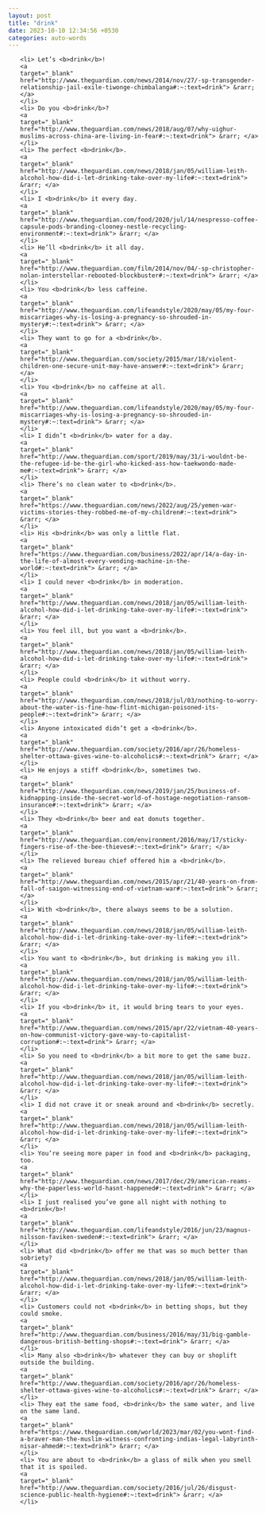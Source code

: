 ```yaml
---
layout: post
title: "drink"
date: 2023-10-10 12:34:56 +0530
categories: auto-words
---
```

<ol>

    <li> Let’s <b>drink</b>!
    <a 
    target="_blank" 
    href="http://www.theguardian.com/news/2014/nov/27/-sp-transgender-relationship-jail-exile-tiwonge-chimbalanga#:~:text=drink"> &rarr; </a>
    </li>
    <li> Do you <b>drink</b>?
    <a 
    target="_blank" 
    href="http://www.theguardian.com/news/2018/aug/07/why-uighur-muslims-across-china-are-living-in-fear#:~:text=drink"> &rarr; </a>
    </li>
    <li> The perfect <b>drink</b>.
    <a 
    target="_blank" 
    href="http://www.theguardian.com/news/2018/jan/05/william-leith-alcohol-how-did-i-let-drinking-take-over-my-life#:~:text=drink"> &rarr; </a>
    </li>
    <li> I <b>drink</b> it every day.
    <a 
    target="_blank" 
    href="http://www.theguardian.com/food/2020/jul/14/nespresso-coffee-capsule-pods-branding-clooney-nestle-recycling-environment#:~:text=drink"> &rarr; </a>
    </li>
    <li> He’ll <b>drink</b> it all day.
    <a 
    target="_blank" 
    href="http://www.theguardian.com/film/2014/nov/04/-sp-christopher-nolan-interstellar-rebooted-blockbuster#:~:text=drink"> &rarr; </a>
    </li>
    <li> You <b>drink</b> less caffeine.
    <a 
    target="_blank" 
    href="http://www.theguardian.com/lifeandstyle/2020/may/05/my-four-miscarriages-why-is-losing-a-pregnancy-so-shrouded-in-mystery#:~:text=drink"> &rarr; </a>
    </li>
    <li> They want to go for a <b>drink</b>.
    <a 
    target="_blank" 
    href="http://www.theguardian.com/society/2015/mar/18/violent-children-one-secure-unit-may-have-answer#:~:text=drink"> &rarr; </a>
    </li>
    <li> You <b>drink</b> no caffeine at all.
    <a 
    target="_blank" 
    href="http://www.theguardian.com/lifeandstyle/2020/may/05/my-four-miscarriages-why-is-losing-a-pregnancy-so-shrouded-in-mystery#:~:text=drink"> &rarr; </a>
    </li>
    <li> I didn’t <b>drink</b> water for a day.
    <a 
    target="_blank" 
    href="http://www.theguardian.com/sport/2019/may/31/i-wouldnt-be-the-refugee-id-be-the-girl-who-kicked-ass-how-taekwondo-made-me#:~:text=drink"> &rarr; </a>
    </li>
    <li> There’s no clean water to <b>drink</b>.
    <a 
    target="_blank" 
    href="https://www.theguardian.com/news/2022/aug/25/yemen-war-victims-stories-they-robbed-me-of-my-children#:~:text=drink"> &rarr; </a>
    </li>
    <li> His <b>drink</b> was only a little flat.
    <a 
    target="_blank" 
    href="https://www.theguardian.com/business/2022/apr/14/a-day-in-the-life-of-almost-every-vending-machine-in-the-world#:~:text=drink"> &rarr; </a>
    </li>
    <li> I could never <b>drink</b> in moderation.
    <a 
    target="_blank" 
    href="http://www.theguardian.com/news/2018/jan/05/william-leith-alcohol-how-did-i-let-drinking-take-over-my-life#:~:text=drink"> &rarr; </a>
    </li>
    <li> You feel ill, but you want a <b>drink</b>.
    <a 
    target="_blank" 
    href="http://www.theguardian.com/news/2018/jan/05/william-leith-alcohol-how-did-i-let-drinking-take-over-my-life#:~:text=drink"> &rarr; </a>
    </li>
    <li> People could <b>drink</b> it without worry.
    <a 
    target="_blank" 
    href="http://www.theguardian.com/news/2018/jul/03/nothing-to-worry-about-the-water-is-fine-how-flint-michigan-poisoned-its-people#:~:text=drink"> &rarr; </a>
    </li>
    <li> Anyone intoxicated didn’t get a <b>drink</b>.
    <a 
    target="_blank" 
    href="http://www.theguardian.com/society/2016/apr/26/homeless-shelter-ottawa-gives-wine-to-alcoholics#:~:text=drink"> &rarr; </a>
    </li>
    <li> He enjoys a stiff <b>drink</b>, sometimes two.
    <a 
    target="_blank" 
    href="http://www.theguardian.com/news/2019/jan/25/business-of-kidnapping-inside-the-secret-world-of-hostage-negotiation-ransom-insurance#:~:text=drink"> &rarr; </a>
    </li>
    <li> They <b>drink</b> beer and eat donuts together.
    <a 
    target="_blank" 
    href="http://www.theguardian.com/environment/2016/may/17/sticky-fingers-rise-of-the-bee-thieves#:~:text=drink"> &rarr; </a>
    </li>
    <li> The relieved bureau chief offered him a <b>drink</b>.
    <a 
    target="_blank" 
    href="http://www.theguardian.com/news/2015/apr/21/40-years-on-from-fall-of-saigon-witnessing-end-of-vietnam-war#:~:text=drink"> &rarr; </a>
    </li>
    <li> With <b>drink</b>, there always seems to be a solution.
    <a 
    target="_blank" 
    href="http://www.theguardian.com/news/2018/jan/05/william-leith-alcohol-how-did-i-let-drinking-take-over-my-life#:~:text=drink"> &rarr; </a>
    </li>
    <li> You want to <b>drink</b>, but drinking is making you ill.
    <a 
    target="_blank" 
    href="http://www.theguardian.com/news/2018/jan/05/william-leith-alcohol-how-did-i-let-drinking-take-over-my-life#:~:text=drink"> &rarr; </a>
    </li>
    <li> If you <b>drink</b> it, it would bring tears to your eyes.
    <a 
    target="_blank" 
    href="http://www.theguardian.com/news/2015/apr/22/vietnam-40-years-on-how-communist-victory-gave-way-to-capitalist-corruption#:~:text=drink"> &rarr; </a>
    </li>
    <li> So you need to <b>drink</b> a bit more to get the same buzz.
    <a 
    target="_blank" 
    href="http://www.theguardian.com/news/2018/jan/05/william-leith-alcohol-how-did-i-let-drinking-take-over-my-life#:~:text=drink"> &rarr; </a>
    </li>
    <li> I did not crave it or sneak around and <b>drink</b> secretly.
    <a 
    target="_blank" 
    href="http://www.theguardian.com/news/2018/jan/05/william-leith-alcohol-how-did-i-let-drinking-take-over-my-life#:~:text=drink"> &rarr; </a>
    </li>
    <li> You’re seeing more paper in food and <b>drink</b> packaging, too.
    <a 
    target="_blank" 
    href="http://www.theguardian.com/news/2017/dec/29/american-reams-why-the-paperless-world-hasnt-happened#:~:text=drink"> &rarr; </a>
    </li>
    <li> I just realised you’ve gone all night with nothing to <b>drink</b>!
    <a 
    target="_blank" 
    href="http://www.theguardian.com/lifeandstyle/2016/jun/23/magnus-nilsson-faviken-sweden#:~:text=drink"> &rarr; </a>
    </li>
    <li> What did <b>drink</b> offer me that was so much better than sobriety?
    <a 
    target="_blank" 
    href="http://www.theguardian.com/news/2018/jan/05/william-leith-alcohol-how-did-i-let-drinking-take-over-my-life#:~:text=drink"> &rarr; </a>
    </li>
    <li> Customers could not <b>drink</b> in betting shops, but they could smoke.
    <a 
    target="_blank" 
    href="http://www.theguardian.com/business/2016/may/31/big-gamble-dangerous-british-betting-shops#:~:text=drink"> &rarr; </a>
    </li>
    <li> Many also <b>drink</b> whatever they can buy or shoplift outside the building.
    <a 
    target="_blank" 
    href="http://www.theguardian.com/society/2016/apr/26/homeless-shelter-ottawa-gives-wine-to-alcoholics#:~:text=drink"> &rarr; </a>
    </li>
    <li> They eat the same food, <b>drink</b> the same water, and live on the same land.
    <a 
    target="_blank" 
    href="https://www.theguardian.com/world/2023/mar/02/you-wont-find-a-braver-man-the-muslim-witness-confronting-indias-legal-labyrinth-nisar-ahmed#:~:text=drink"> &rarr; </a>
    </li>
    <li> You are about to <b>drink</b> a glass of milk when you smell that it is spoiled.
    <a 
    target="_blank" 
    href="http://www.theguardian.com/society/2016/jul/26/disgust-science-public-health-hygiene#:~:text=drink"> &rarr; </a>
    </li>